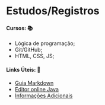 # Estudos/Registros

#### Cursos: :books:

- Lógica de programação;
- Git/GitHub;
- HTML, CSS, JS;

#### Links Úteis: :link:

- [Guia Markdown](https://www.markdownguide.org/basic-syntax/)
- [Editor online Java](https://www.onlinegdb.com/online_java_compiler#)
- [Informações Adicionais](https://gabrielfeijo.github.io/Estudos-Registros/)

